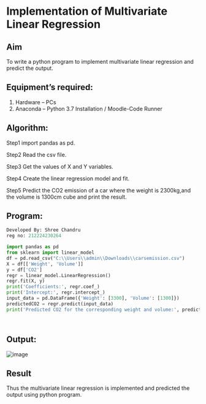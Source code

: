 # Implementation of Multivariate Linear Regression
## Aim
To write a python program to implement multivariate linear regression and predict the output.
## Equipment’s required:
1.	Hardware – PCs
2.	Anaconda – Python 3.7 Installation / Moodle-Code Runner
## Algorithm:
Step1
import pandas as pd.

Step2
Read the csv file.

Step3
Get the values of X and Y variables.

Step4
Create the linear regression model and fit.

Step5
Predict the CO2 emission of a car where the weight is 2300kg,and the volume is 1300cm cube and print the result.
## Program:
``` python
Developed By: Shree Chandru
reg no: 212224230264

import pandas as pd
from sklearn import linear_model
df = pd.read_csv("C:\\Users\\admin\\Downloads\\carsemission.csv")
X = df[['Weight', 'Volume']]
y = df['CO2']
regr = linear_model.LinearRegression()
regr.fit(X, y)
print('Coefficients:', regr.coef_)
print('Intercept:', regr.intercept_)
input_data = pd.DataFrame({'Weight': [3300], 'Volume': [1300]})
predictedCO2 = regr.predict(input_data)
print('Predicted CO2 for the corresponding weight and volume:', predictedCO2)




```
## Output:

![image](https://github.com/user-attachments/assets/2eadaa99-6776-4de9-b3d3-483bf0b55a26)


## Result
Thus the multivariate linear regression is implemented and predicted the output using python program.
